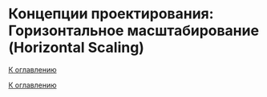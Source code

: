 # Концепции проектирования: Горизонтальное масштабирование (Horizontal Scaling)

<!--

-->

[К оглавлению](../../README.md)



[К оглавлению](../../README.md)
